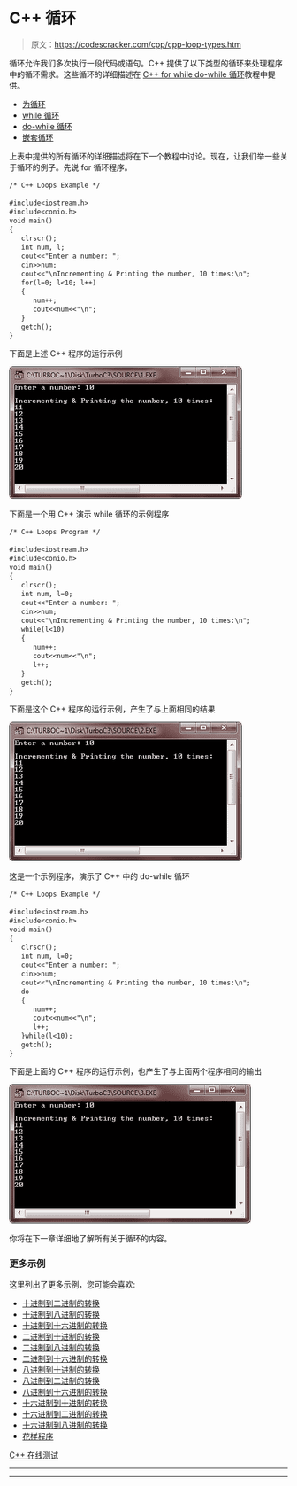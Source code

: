 # C++ 循环

> 原文：<https://codescracker.com/cpp/cpp-loop-types.htm>

循环允许我们多次执行一段代码或语句。C++ 提供了以下类型的循环来处理程序中的循环需求。这些循环的详细描述在 [C++ for while do-while 循环](/cpp/cpp-iteration-statements.htm)教程中提供。

*   [为循环](/cpp/cpp-iteration-statements.htm)
*   [while 循环](/cpp/cpp-iteration-statements.htm)
*   [do-while 循环](/cpp/cpp-iteration-statements.htm)
*   [嵌套循环](/cpp/cpp-iteration-statements.htm)

上表中提供的所有循环的详细描述将在下一个教程中讨论。现在，让我们举一些关于循环的例子。先说 for 循环程序。

```
/* C++ Loops Example */

#include<iostream.h>
#include<conio.h>
void main()
{
   clrscr();
   int num, l;
   cout<<"Enter a number: ";
   cin>>num;
   cout<<"\nIncrementing & Printing the number, 10 times:\n";
   for(l=0; l<10; l++)
   {
      num++;
      cout<<num<<"\n";
   }
   getch();
}
```

下面是上述 C++ 程序的运行示例

![c++ loops](img/76dcceed7353a10121bfb792e08c7186.png)

下面是一个用 C++ 演示 while 循环的示例程序

```
/* C++ Loops Program */

#include<iostream.h>
#include<conio.h>
void main()
{
   clrscr();
   int num, l=0;
   cout<<"Enter a number: ";
   cin>>num;
   cout<<"\nIncrementing & Printing the number, 10 times:\n";
   while(l<10)
   {
      num++;
      cout<<num<<"\n";
      l++;
   }
   getch();
}
```

下面是这个 C++ 程序的运行示例，产生了与上面相同的结果

![c++ for loop](img/d2ab0aa70ba3cd168f52b4af00b5c23b.png)

这是一个示例程序，演示了 C++ 中的 do-while 循环

```
/* C++ Loops Example */

#include<iostream.h>
#include<conio.h>
void main()
{
   clrscr();
   int num, l=0;
   cout<<"Enter a number: ";
   cin>>num;
   cout<<"\nIncrementing & Printing the number, 10 times:\n";
   do
   {
      num++;
      cout<<num<<"\n";
      l++;
   }while(l<10);
   getch();
}
```

下面是上面的 C++ 程序的运行示例，也产生了与上面两个程序相同的输出

![c++ do-while loop](img/4702e2e1d1a8706212881e41fe3bbacc.png)

你将在下一章详细地了解所有关于循环的内容。

### 更多示例

这里列出了更多示例，您可能会喜欢:

*   [十进制到二进制的转换](/cpp/program/cpp-program-convert-decimal-to-binary.htm)
*   [十进制到八进制的转换](/cpp/program/cpp-program-convert-decimal-to-octal.htm)
*   [十进制到十六进制的转换](/cpp/program/cpp-program-convert-decimal-to-hexadecimal.htm)
*   [二进制到十进制的转换](/cpp/program/cpp-program-convert-binary-to-decimal.htm)
*   [二进制到八进制的转换](/cpp/program/cpp-program-convert-binary-to-octal.htm)
*   [二进制到十六进制的转换](/cpp/program/cpp-program-convert-binary-to-hexadecimal.htm)
*   [八进制到十进制的转换](/cpp/program/cpp-program-convert-octal-to-decimal.htm)
*   [八进制到二进制的转换](/cpp/program/cpp-program-convert-octal-to-binary.htm)
*   [八进制到十六进制的转换](/cpp/program/cpp-program-convert-octal-to-hexadecimal.htm)
*   [十六进制到十进制的转换](/cpp/program/cpp-program-convert-hexadecimal-to-decimal.htm)
*   [十六进制到二进制的转换](/cpp/program/cpp-program-convert-hexadecimal-to-binary.htm)
*   [十六进制到八进制的转换](/cpp/program/cpp-program-convert-hexadecimal-to-octal.htm)
*   [花样程序](/cpp/program/cpp-program-print-star-pyramid-patterns.htm)

[C++ 在线测试](/exam/showtest.php?subid=3)

* * *

* * *